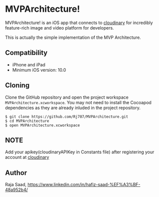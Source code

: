 # MVPArchitecture!

MVPArchitecture! is an iOS app that connects to [cloudinary](https://cloudinary.com/) for incredibly feature-rich image and video platform for developers.

This is actually the simple implementation of the MVP Architecture.
 
## Compatibility
 
 * iPhone and iPad
 * Minimum iOS version: 10.0
 
## Cloning

Clone the GitHub repository and open the project workspace `MVPArchitecture.xcworkspace`. You may not need to install the Cocoapod dependencies as they are already inluded in the project repository.

```
$ git clone https://github.com/Rj707/MVPArchitecture.git
$ cd MVPArchitecture
$ open MVPArchitecture.xcworkspace
```

## NOTE

Add your apikey(cloudinaryAPIKey in Constants file) after registering your account at [cloudinary](https://cloudinary.com/)


## Author
Raja Saad, https://www.linkedin.com/in/hafiz-saad-%EF%A3%BF-48a952b4/
